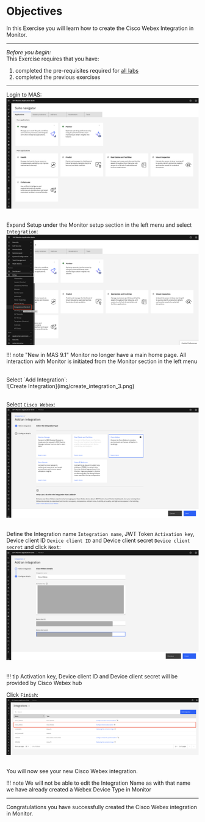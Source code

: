 # Objectives
In this Exercise you will learn how to create the Cisco Webex Integration in Monitor.

---
*Before you begin:*  
This Exercise requires that you have:

1. completed the pre-requisites required for [all labs](prereqs.md)
2. completed the previous exercises

---

Login to MAS:
![MAS Monitor](img/create_integration_2.png)</br></br>

Expand Setup under the Monitor setup section in the left menu and select `Integration`:
![Create Integration](img/create_integration_1.png)

!!! note "New in MAS 9.1"
    Monitor no longer have a main home page. All interaction with Monitor is initiated from the Monitor section in the left menu</br>

</br>
Select `Add Integration`:</br>
![Create Integration](img/create_integration_3.png)</br></br>

Select `Cisco Webex`:</br>
![Select Cisco Webex](img/create_integration_4.png)</br></br>

Define the Integration name `Integration name`, JWT Token `Activation key`, Device client ID `Device client ID` and Device client secret `Device client secret` and click `Next`:</br>
![Select Cisco Webex](img/create_integration_5.png)</br></br>

!!! tip
    Activation key, Device client ID and Device client secret will be provided by Cisco Webex hub

Click `Finish`:</br>
![Create Integration](img/create_integration_6.png)</br></br>

You will now see your new Cisco Webex integration.

!!! note
    We will not be able to edit the Integration Name as with that name we have already created a Webex Device Type in Monitor</br>


---
Congratulations you have successfully created the Cisco Webex integration in Monitor.</br>

